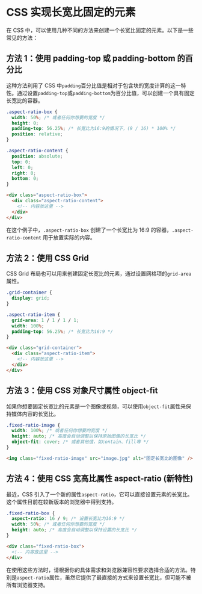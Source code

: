 # CSS 实现长宽比固定的元素

在 CSS 中，可以使用几种不同的方法来创建一个长宽比固定的元素。以下是一些常见的方法：

## 方法 1：使用 padding-top 或 padding-bottom 的百分比

这种方法利用了 CSS 中`padding`百分比值是相对于包含块的宽度计算的这一特性。通过设置`padding-top`或`padding-bottom`为百分比值，可以创建一个具有固定长宽比的容器。

```css
.aspect-ratio-box {
  width: 50%; /* 或者任何你想要的宽度 */
  height: 0;
  padding-top: 56.25%; /* 长宽比为16:9的情况下，(9 / 16) * 100% */
  position: relative;
}

.aspect-ratio-content {
  position: absolute;
  top: 0;
  left: 0;
  right: 0;
  bottom: 0;
}
```

```html
<div class="aspect-ratio-box">
  <div class="aspect-ratio-content">
    <!-- 内容放这里 -->
  </div>
</div>
```

在这个例子中，`.aspect-ratio-box` 创建了一个长宽比为 16:9 的容器，`.aspect-ratio-content` 用于放置实际的内容。

## 方法 2：使用 CSS Grid

CSS Grid 布局也可以用来创建固定长宽比的元素，通过设置网格项的`grid-area`属性。

```css
.grid-container {
  display: grid;
}

.aspect-ratio-item {
  grid-area: 1 / 1 / 1 / 1;
  width: 100%;
  padding-top: 56.25%; /* 长宽比为16:9 */
}
```

```html
<div class="grid-container">
  <div class="aspect-ratio-item">
    <!-- 内容放这里 -->
  </div>
</div>
```

## 方法 3：使用 CSS 对象尺寸属性 object-fit

如果你想要固定长宽比的元素是一个图像或视频，可以使用`object-fit`属性来保持媒体内容的长宽比。

```css
.fixed-ratio-image {
  width: 100%; /* 或者任何你想要的宽度 */
  height: auto; /* 高度会自动调整以保持原始图像的长宽比 */
  object-fit: cover; /* 或者其他值，如contain、fill等 */
}
```

```html
<img class="fixed-ratio-image" src="image.jpg" alt="固定长宽比的图像" />
```

## 方法 4：使用 CSS 宽高比属性 aspect-ratio (新特性)

最近，CSS 引入了一个新的属性`aspect-ratio`，它可以直接设置元素的长宽比。这个属性目前在较新版本的浏览器中得到支持。

```css
.fixed-ratio-box {
  aspect-ratio: 16 / 9; /* 设置长宽比为16:9 */
  width: 50%; /* 或者任何你想要的宽度 */
  height: auto; /* 高度会自动调整以保持设置的长宽比 */
}
```

```html
<div class="fixed-ratio-box">
  <!-- 内容放这里 -->
</div>
```

在使用这些方法时，请根据你的具体需求和浏览器兼容性要求选择合适的方法。特别是`aspect-ratio`属性，虽然它提供了最直接的方式来设置长宽比，但可能不被所有浏览器支持。
